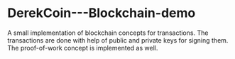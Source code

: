 # DerekCoin---Blockchain-demo
A small implementation of blockchain concepts for transactions. The transactions are done with help of public and private keys for signing them. The proof-of-work concept is implemented as well.
